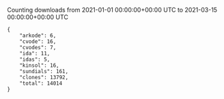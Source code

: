 
Counting downloads from 2021-01-01 00:00:00+00:00 UTC to 2021-03-15 00:00:00+00:00 UTC

```
{
    "arkode": 6,
    "cvode": 16,
    "cvodes": 7,
    "ida": 11,
    "idas": 5,
    "kinsol": 16,
    "sundials": 161,
    "clones": 13792,
    "total": 14014
}
```
